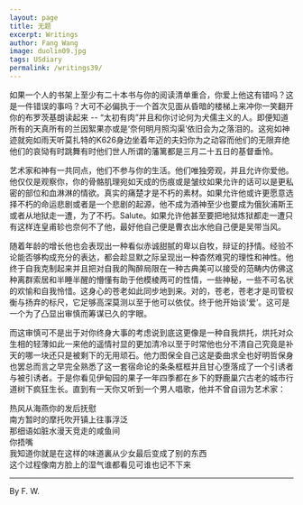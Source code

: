 ```yaml
---
layout: page
title: 无题
excerpt: Writings
author: Fang Wang
image: duolin09.jpg
tags: USdiary
permalink: /writings39/
---
```


如果一个人的书架上至少有二十本书与你的阅读清单重合，你爱上他这有错吗？这是一件错误的事吗？大可不必偏执于一个首次见面从昏暗的楼梯上来冲你一笑翻开你的布罗茨基朗读起来 -- “太初有肉”并且和你讨论何为犬儒主义的人。即便知道所有的天真所有的兰因絮果亦或是‘奈何明月照沟渠’依旧会为之落泪的。这宛如神迹就宛如雨天听莫扎特的K626身边坐着年迈的夫妇你为之动容而他们的无限弃绝他们的哀恸有时跳舞有时他们世人所谓的藩篱都是三月二十五日的基督垂怜。

艺术家和神有一共同点，他们不参与你的生活。他们唯独旁观，并且允许你爱他。他仅仅是观察你，你的骨骼肌理宛如天成的伤痕或是皱纹如果允许的话可以是更私密的部位和血淋淋的情欲。真实的痛楚才是不朽的素材。如果允许他或许更愿意选择不朽的命运悲剧或者是一个悲剧的起源，他不成为酒神至少也要成为俄狄浦斯王或者从地狱走一遭，为了不朽。Salute。如果允许他甚至要把地狱炼狱都走一遭只有这样连皇甫轸也奈何不了他，最好他自己便是曹衣出水他自己便是吴带当风。

随着年龄的增长他也会表现出一种看似赤诚甜腻的卑以自牧，辩证的抒情。经验不论能否够构成充分的表达，都会趁显默之际呈现出一种杳然难究的理性和神性。他终于自我克制起来并且把对自我的陶醉局限在一种古典美可以接受的范畴内仿佛这种离群索居和半睡半醒的懵懂有助于他模棱两可的性情，一些神秘，一些不可名状的欢愉和自我怜惜。这身心的苍老如此同步地到来。对的，苍老，苍老才是司管权衡与扬弃的标尺，它足够高深莫测以至于他可以依仗。终于他开始谈‘爱’。这可是一个为了凸显出审慎而筹谋已久的字眼。

而这审慎可不是出于对你终身大事的考虑说到底这更像是一种自我烘托，烘托对众生相的轻薄如此一来他的遥情衬显的更加清冷以至于时常他也分不清自己究竟是补天的哪一块还只是被剩下的无用顽石。他力图保全自己这是委曲求全也好明哲保身也罢总而言之早完全熟悉了这一套宿命论的条条框框并且甘心堕落成了一个引诱者与被引诱者。于是你看见伊甸园的果子一年四季都在乡下的野鹿巢穴古老的城市行道树下疯狂生长。直到有一天你又听到一个男人唱歌，他并不曾自诩为艺术家：   

热风从海燕你的发后抚慰   
南方暂时的摩托吹开镇上往事浮泛     
那细语如脏水漫天竞走的咸鱼间     
你捂嘴   
我知道你就是在这样的味道裏从少女最后变成了别的东西   
这个过程像南方脸上的湿气谁都看见可谁也记不下来

****

By F. W. 
